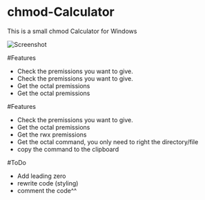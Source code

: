 # chmod-Calculator
 This is a small chmod Calculator for Windows

 
 
![Screenshot](http://i.imgur.com/HQWlcJg.png)

 #Features
 - Check the premissions you want to give.
 - Check the premissions you want to give.
 - Get the octal premissions
 - Get the octal premissions

#Features
- Check the premissions you want to give.
- Get the octal premissions
- Get the rwx premissions
- Get the octal command, you only need to right the directory/file
- copy the command to the clipboard

#ToDo
- Add leading zero
- rewrite code (styling)
- comment the code^^

